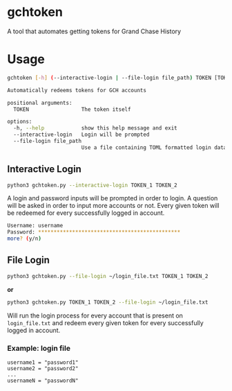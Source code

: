 # gchtoken
A tool that automates getting tokens for Grand Chase History

# Usage
```sh
gchtoken [-h] (--interactive-login | --file-login file_path) TOKEN [TOKEN ...]

Automatically redeems tokens for GCH accounts

positional arguments:
  TOKEN                 The token itself

options:
  -h, --help            show this help message and exit
  --interactive-login   Login will be prompted
  --file-login file_path
                        Use a file containing TOML formatted login data, as "login = password"
```

## Interactive Login
```sh
python3 gchtoken.py --interactive-login TOKEN_1 TOKEN_2
```
A login and password inputs will be prompted in order to login. A question will
be asked in order to input more accounts or not.
Every given token will be redeemed for every successfully logged in account.
```sh
Username: username
Password: **********************************************
more? (y/n)
```
## File Login
```sh
python3 gchtoken.py --file-login ~/login_file.txt TOKEN_1 TOKEN_2
```
**or**
```sh
python3 gchtoken.py TOKEN_1 TOKEN_2 --file-login ~/login_file.txt
```
Will run the login process for every account that is present on `login_file.txt`
and redeem every given token for every successfully logged in account.
### Example: login file
```
username1 = "password1"
username2 = "password2"
...
usernameN = "passwordN"
```
